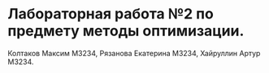 # Лабораторная работа №2 по предмету методы оптимизации.
Колтаков Максим М3234, Рязанова Екатерина М3234, Хайруллин Артур М3234.

